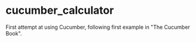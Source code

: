 # cucumber_calculator

First attempt at using Cucumber, following first example in "The Cucumber Book".
